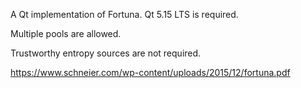 A Qt implementation of Fortuna. Qt 5.15 LTS is required.

Multiple pools are allowed.

Trustworthy entropy sources are not required.

https://www.schneier.com/wp-content/uploads/2015/12/fortuna.pdf
